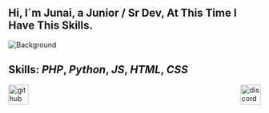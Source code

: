 ## Hi, I´m Junai, a Junior / Sr Dev, At This Time I Have This Skills.

![Background](https://i.pinimg.com/originals/d4/c1/7d/d4c17d48d9e0a5ac9986887163f435ec.jpg)

## Skills: *PHP*, *Python*, *JS*, *HTML*, *CSS*



[<img align=left src='https://cdn.jsdelivr.net/npm/simple-icons@3.0.1/icons/github.svg' alt='github' height='40'>](https://github.com/Lzyen) 
[<img align=right src='https://cdn.jsdelivr.net/npm/simple-icons@3.0.1/icons/discord.svg' alt='discord' height='40'>](https://discord.gg/CPWprcth84)  



